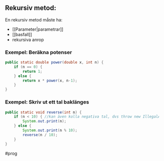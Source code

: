 ## Rekursiv metod:
En rekursiv metod måste ha:
- [[Parameter|parametrar]] 
- [[basfall]]
- rekursiva anrop

### Exempel: Beräkna potenser
```java
public static double power(double x, int n) {
	if (n == 0) {
		return 1;
	} else {
		return x * power(x, n-1);	
	}
}
```

### Exempel: Skriv ut ett tal baklänges
```java
public static void reverse(int n) {
	if (n < 10) { //kan även kolla negativa tal, dvs throw new IllegalArgumentException("Argument < 0")
		System.out.print(n);
	} else {
		System.out.print(n % 10);
		reverse(n / 10);
	}
}
```

#prog 